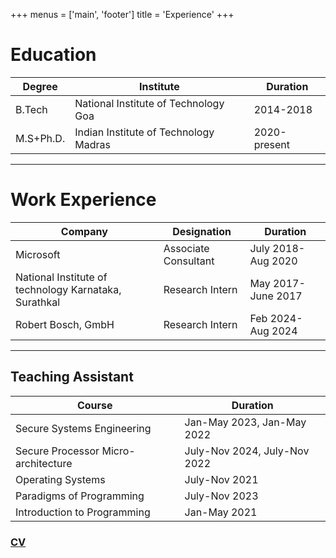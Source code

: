 +++
menus = ['main', 'footer']
title = 'Experience'
+++

# Education
|Degree| Institute |Duration|
|------|-----------|--------|
|B.Tech|National Institute of Technology Goa| 2014-2018|
|M.S+Ph.D.|Indian Institute of Technology Madras| 2020-present|

--------------
# Work Experience
|Company|Designation|Duration|
|-------|-----------|--------|
|Microsoft|Associate Consultant|July 2018-Aug 2020|
|National Institute of technology Karnataka, Surathkal| Research Intern| May 2017-June 2017|
|Robert Bosch, GmbH|Research Intern| Feb 2024- Aug 2024|

------------------
## Teaching Assistant
|Course| Duration|
|------| --------|
|Secure Systems Engineering | Jan-May 2023, Jan-May 2022 |
|Secure Processor Micro-architecture | July-Nov 2024, July-Nov 2022|
|Operating Systems |July-Nov 2021|
|Paradigms of Programming |July-Nov 2023|
|Introduction to Programming |Jan-May 2021|

### [CV](https://drive.google.com/file/d/1aK2gBKDyiCmw9GtiSFf-HLUwd0xEsId5/view?usp=sharing)
